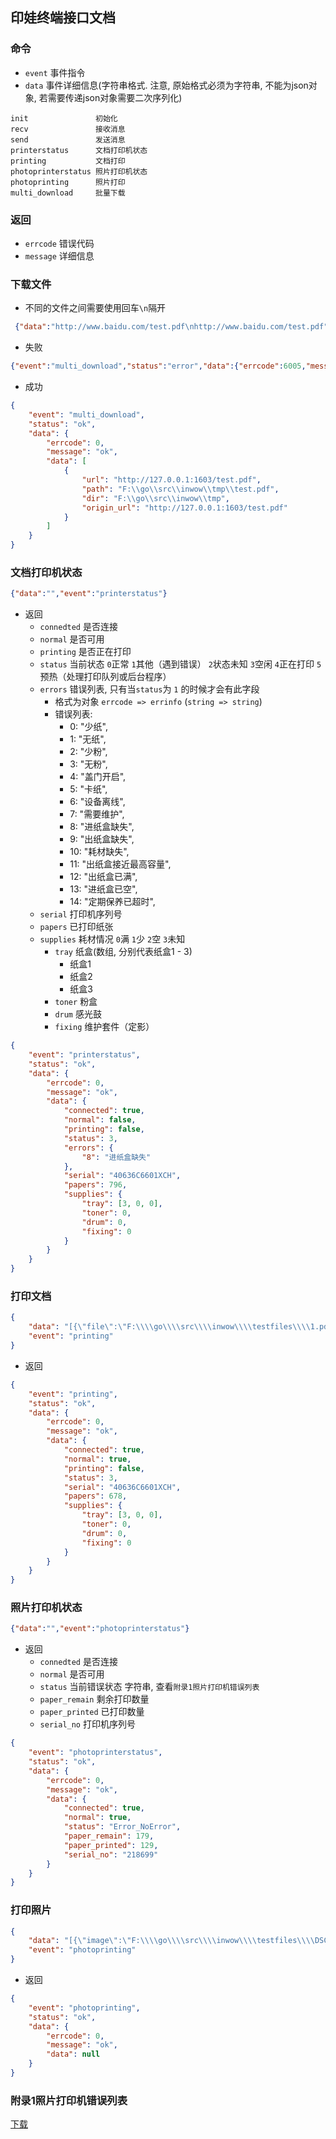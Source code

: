 印娃终端接口文档
--------

### 命令
- `event` 事件指令
- `data`  事件详细信息(字符串格式. 注意, 原始格式必须为字符串, 不能为json对象, 若需要传递json对象需要二次序列化)
```
init               初始化
recv               接收消息
send               发送消息
printerstatus      文档打印机状态
printing           文档打印
photoprinterstatus 照片打印机状态
photoprinting      照片打印
multi_download     批量下载
```

### 返回
- `errcode` 错误代码
- `message` 详细信息

### 下载文件
- 不同的文件之间需要使用回车`\n`隔开
```json
 {"data":"http://www.baidu.com/test.pdf\nhttp://www.baidu.com/test.pdf","event":"multi_download"}
```
- 失败
```json
{"event":"multi_download","status":"error","data":{"errcode":6005,"message":"网络文件获取失败","data":null}}
```
- 成功
```json
{
    "event": "multi_download",
    "status": "ok",
    "data": {
        "errcode": 0,
        "message": "ok",
        "data": [
            {
                "url": "http://127.0.0.1:1603/test.pdf",
                "path": "F:\\go\\src\\inwow\\tmp\\test.pdf",
                "dir": "F:\\go\\src\\inwow\\tmp",
                "origin_url": "http://127.0.0.1:1603/test.pdf"
            }
        ]
    }
}
```

### 文档打印机状态
```json
{"data":"","event":"printerstatus"}
```

- 返回
    - `connedted` 是否连接
    - `normal` 是否可用
    - `printing` 是否正在打印
    - `status` 当前状态 `0`正常 `1`其他（遇到错误） `2`状态未知 `3`空闲 `4`正在打印 `5`预热（处理打印队列或后台程序）
    - `errors` 错误列表, 只有当`status`为 `1` 的时候才会有此字段
        - 格式为对象 `errcode => errinfo` (`string => string`)
        - 错误列表:
            - 0:  "少纸",
            - 1:  "无纸",
            - 2:  "少粉",
            - 3:  "无粉",
            - 4:  "盖门开启",
            - 5:  "卡纸",
            - 6:  "设备离线",
            - 7:  "需要维护",
            - 8:  "进纸盒缺失",
            - 9:  "出纸盒缺失",
            - 10: "耗材缺失",
            - 11: "出纸盒接近最高容量",
            - 12: "出纸盒已满",
            - 13: "进纸盒已空",
            - 14: "定期保养已超时",
    - `serial` 打印机序列号
    - `papers` 已打印纸张
    - `supplies` 耗材情况 `0`满 `1`少 `2`空 `3`未知
        - `tray` 纸盒(数组, 分别代表纸盒1 - 3)
            - 纸盒1
            - 纸盒2
            - 纸盒3
        - `toner` 粉盒
        - `drum` 感光鼓
        - `fixing` 维护套件（定影）
```json
{
    "event": "printerstatus",
    "status": "ok",
    "data": {
        "errcode": 0,
        "message": "ok",
        "data": {
            "connected": true,
            "normal": false,
            "printing": false,
            "status": 3,
            "errors": {
                "8": "进纸盒缺失"
            },
            "serial": "40636C6601XCH",
            "papers": 796,
            "supplies": {
                "tray": [3, 0, 0],
                "toner": 0,
                "drum": 0,
                "fixing": 0
            }
        }
    }
}
```
### 打印文档
```json
{
    "data": "[{\"file\":\"F:\\\\go\\\\src\\\\inwow\\\\testfiles\\\\1.pdf\",\"copies\":1,\"copies\":1,\"duplex\":1,\"from\":1,\"to\":2}]",
    "event": "printing"
}
```

- 返回
```json
{
    "event": "printing",
    "status": "ok",
    "data": {
        "errcode": 0,
        "message": "ok",
        "data": {
            "connected": true,
            "normal": true,
            "printing": false,
            "status": 3,
            "serial": "40636C6601XCH",
            "papers": 678,
            "supplies": {
                "tray": [3, 0, 0],
                "toner": 0,
                "drum": 0,
                "fixing": 0
            }
        }
    }
}
```

### 照片打印机状态
```json
{"data":"","event":"photoprinterstatus"}
```

- 返回
     - `connedted` 是否连接
     - `normal` 是否可用
     - `status` 当前错误状态 字符串, 查看`附录1照片打印机错误列表`
     - `paper_remain` 剩余打印数量
     - `paper_printed` 已打印数量
     - `serial_no` 打印机序列号

```json
{
    "event": "photoprinterstatus",
    "status": "ok",
    "data": {
        "errcode": 0,
        "message": "ok",
        "data": {
            "connected": true,
            "normal": true,
            "status": "Error_NoError",
            "paper_remain": 179,
            "paper_printed": 129,
            "serial_no": "218699"
        }
    }
}
```

### 打印照片
```json
{
    "data": "[{\"image\":\"F:\\\\go\\\\src\\\\inwow\\\\testfiles\\\\DSC01325.JPG\",\"copies\":1}]",
    "event": "photoprinting"
}
```

- 返回
```json
{
    "event": "photoprinting",
    "status": "ok",
    "data": {
        "errcode": 0,
        "message": "ok",
        "data": null
    }
}
```

### 附录1照片打印机错误列表
[下载](Errors.pdf)